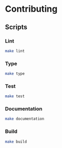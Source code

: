 # Contributing

## Scripts

### Lint

```sh
make lint
```

### Type

```sh
make type
```

### Test

```sh
make test
```

### Documentation

```sh
make documentation
```

### Build

```sh
make build
```
